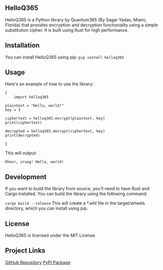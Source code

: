 ## HelloQ365
HelloQ365 is a Python library by Quantum365 (By Sagar Yadav, Miami, Florida) that provides encryption and decryption functionality using a simple substitution cipher. It is built using Rust for high performance.

## Installation
You can install HelloQ365 using pip:
`` pip install helloq365 ``

## Usage
Here's an example of how to use the library:

```
{
    import helloq365 

plaintext = "Hello, world!"
key = 3

ciphertext = helloq365.encrypt(plaintext, key)
print(ciphertext)

decrypted = helloq365.decrypt(ciphertext, key)
print(decrypted) 

}
```
This will output:

``Khoor, zruog!
Hello, world! ``

## Development
If you want to build the library from source, you'll need to have Rust and Cargo installed. You can build the library using the following command:

`` cargo build --release ``
This will create a *.whl file in the target/wheels directory, which you can install using pip.

## License
HelloQ365 is licensed under the MIT License.

## Project Links
[GitHub Repository](https://github.com/svgvr8/helloq365)
[PyPI Package](https://pypi.org/project/helloq365/0.1.0/)